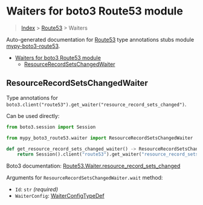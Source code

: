 <a id="waiters-for-boto3-route53-module"></a>

# Waiters for boto3 Route53 module

> [Index](../README.md) > [Route53](./README.md) > Waiters

Auto-generated documentation for
[Route53](https://boto3.amazonaws.com/v1/documentation/api/latest/reference/services/route53.html#Route53)
type annotations stubs module
[mypy-boto3-route53](https://pypi.org/project/mypy-boto3-route53/).

- [Waiters for boto3 Route53 module](#waiters-for-boto3-route53-module)
  - [ResourceRecordSetsChangedWaiter](#resourcerecordsetschangedwaiter)

<a id="resourcerecordsetschangedwaiter"></a>

## ResourceRecordSetsChangedWaiter

Type annotations for
`boto3.client("route53").get_waiter("resource_record_sets_changed")`.

Can be used directly:

```python
from boto3.session import Session

from mypy_boto3_route53.waiter import ResourceRecordSetsChangedWaiter

def get_resource_record_sets_changed_waiter() -> ResourceRecordSetsChangedWaiter:
    return Session().client("route53").get_waiter("resource_record_sets_changed")
```

Boto3 documentation:
[Route53.Waiter.resource_record_sets_changed](https://boto3.amazonaws.com/v1/documentation/api/latest/reference/services/route53.html#Route53.Waiter.ResourceRecordSetsChanged)

Arguments for `ResourceRecordSetsChangedWaiter.wait` method:

- `Id`: `str` *(required)*
- `WaiterConfig`: [WaiterConfigTypeDef](./type_defs.md#waiterconfigtypedef)
